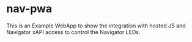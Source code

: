 # nav-pwa

This is an Example WebApp to show the integration with hosted JS and Navigator xAPI access to control the Navigator LEDs.
